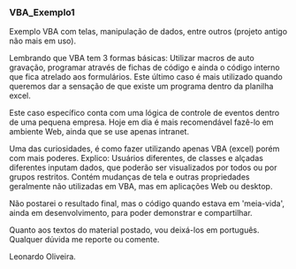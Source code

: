 ### VBA_Exemplo1

Exemplo VBA com telas, manipulação de dados, entre outros (projeto antigo não mais em uso).

Lembrando que VBA tem 3 formas básicas: Utilizar macros de auto gravação, programar através de fichas de código e ainda o código interno que fica atrelado aos formulários. Este último caso é mais utilizado quando queremos dar a sensação de que existe um programa dentro da planilha excel. 

Este caso específico conta com uma lógica de controle de eventos dentro de uma pequena empresa. Hoje em dia é mais recomendável fazê-lo em ambiente Web, ainda que se use apenas intranet.

Uma das curiosidades, é como fazer utilizando apenas VBA (excel) porém com mais poderes. Explico: Usuários diferentes, de classes e alçadas diferentes inputam dados, que poderão ser visualizados por todos ou por grupos restritos. Contém mudanças de tela e outras propriedades geralmente não utilizadas em VBA, mas em aplicações Web ou desktop.

Não postarei o resultado final, mas o código quando estava em 'meia-vida', ainda em desenvolvimento, para poder demonstrar e compartilhar.


Quanto aos textos do material postado, vou deixá-los em português. Qualquer dúvida me reporte ou comente. 


Leonardo Oliveira.
